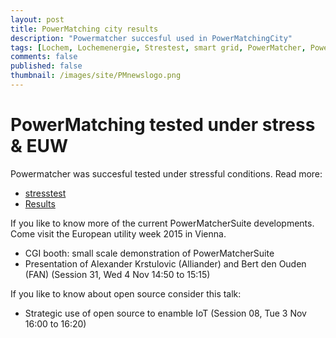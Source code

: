 ```yaml
---
layout: post
title: PowerMatching city results
description: "Powermatcher succesful used in PowerMatchingCity"
tags: [Lochem, Lochemenergie, Strestest, smart grid, PowerMatcher, PowerMatcherSuite, EV, smart charging]
comments: false
published: false
thumbnail: /images/site/PMnewslogo.png
---
```


# PowerMatching tested under stress & EUW

Powermatcher was succesful tested under stressful conditions. Read more:

* [stresstest](https://www.utwente.nl/en/news/!/2015/4/43571/ut-researchers-test-power-network-with-pizza-ovens)
* [Results](http://www.rvo.nl/sites/default/files/2015/09/5339-IPIN-FS-Lochem-ENG%20%5Bweb%5D.pdf)

If you like to know more of the current PowerMatcherSuite developments. Come visit the European utility week 2015 in Vienna.

* CGI booth: small scale demonstration of PowerMatcherSuite
* Presentation of Alexander Krstulovic (Alliander) and Bert den Ouden (FAN) (Session 31, Wed 4 Nov 14:50 to 15:15)

If you like to know about open source consider this talk:
* Strategic use of open source to enamble IoT (Session 08, Tue 3 Nov 16:00 to 16:20)